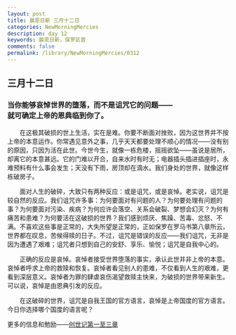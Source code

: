 ```yaml
---
layout: post
title: 晨恩日新 三月十二日
categories: NewMorningMercies
description: day 12
keywords: 晨恩日新，保罗区普
comments: false
permalink: /library/NewMorningMercies/0312
---
```


## 三月十二日

### 当你能够哀悼世界的堕落，而不是诅咒它的问题—— <br> 就可确定上帝的恩典临到你了。


&emsp;&emsp;在这极其破损的世上生活，实在是难。你要不断面对挫败，因为这世界并不按上帝的本意运作。你常遇见意外之事，几乎天天都要处理不顺心的情况——没有别的原因，只因为活在此世。今世今生，就像一栋危楼，摇摇欲坠——虽说是居所，却离它的本意甚远。它的门难以开合，自来水时有时无；电器插头插进插座时，永难预料有什么事会发生；天没有下雨，房顶却在滴水。我们身处的世界，就像这样栋破房子。<br>

&emsp;&emsp;面对人生的破碎，大致只有两种反应：或是诅咒，或是哀悼。老实说，诅咒是较自然的反应。我们诅咒许多事：为何要面对有问题的人？为何要处理有问题的事？为何要面对污染、疾病？为何应许会落空、关系会破裂、梦想会幻灭？为何有痛苦和患难？为何要活在这破损的世界？我们感到烦厌、焦躁、苦毒、忿怒、不满。不喜欢这些事是正常的，大失所望是正常的，正如保罗在罗马书第八章所云，世界都在叹息，苦候得赎的日子。不过，诅咒是错误的反应——我们诅咒，无非是因为遭遇了艰难；诅咒者只想到自己的安舒、享乐、愉悦；诅咒是自我中心的。<br>

&emsp;&emsp;正确的反应是哀悼。哀悼者接受世界堕落的事实，承认此世并非上帝的本意。哀悼者呼求上帝的救赎和恢复。哀悼者看见别人的患难，不仅看到人生的艰难，更看到深层意义。哀悼者为罪的肆虐哀伤渴望救赎主快来，为破损的世界带来新生。可以说，哀悼是由恩典引发的反应。<br>

&emsp;&emsp;在这破碎的世界，诅咒是自我王国的官方语言，哀悼是上帝国度的官方语言。今日你选择哪个国度的语言呢？<br>


更多的信息和勉励——[创世记第一至三章](http://rcuv.hkbs.org.hk/CUNP1s/GEN/1/)